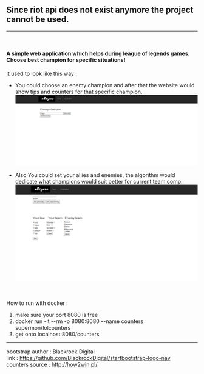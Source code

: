 ## Since riot api does not exist anymore the project cannot be used.

-------------------------------------------------------------------------------
<br>

#### A simple web application which helps during league of legends games. Choose best champion for specific situations!

It used to look like this way :
- You could choose an enemy champion and after that the website would show tips and counters for that specific champion.
    ![Champion page](src/main/resources/champion.png)

- Also You could set your allies and enemies, the algorithm would dedicate what champions would suit better for current team comp.
    ![Champions page](src/main/resources/champions.png)


<br>

How to run with docker :
1. make sure your port 8080 is free
2. docker run -it --rm -p 8080:8080 --name counters supermon/lolcounters
3. get onto localhost:8080/counters
    

-------------------------------------------------------------------------------
bootstrap author : Blackrock Digital<br>
link : https://github.com/BlackrockDigital/startbootstrap-logo-nav<br>
counters source : http://how2win.pl/<br>

